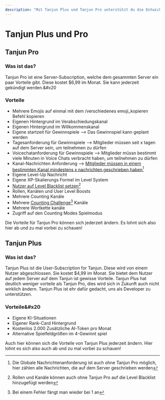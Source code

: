```yaml
---
description: "Mit Tanjun Plus und Tanjun Pro unterstützt du die Entwickler des Tanjun Bots. Außerdem hilfst du uns, die laufenden Kosten von Tanjun zu tragen! Als dank dafür, bekommst du ein paar Vorteile:"
---
```


# Tanjun Plus und Pro

## Tanjun Pro

### Was ist das?

Tanjun Pro ist eine Server-Subscription, welche dem gesammten Server ein paar Vorteile gibt. Diese kostet $6,99 im Monat. Sie kann jederzeit gekündigt werden.&#x20

### Vorteile

- Mehrere Emojis auf einmal mit dem /verschiedenes emoji\_kopieren Befehl kopieren
- Eigenen Hintergrund im Verabschiedungskanal
- Eigenen Hintergrund im Willkommenskanal
- Eigene startzeit für Gewinnspiele --> Das Gewinnspiel kann geplant werden
- Tagesanforderung für Gewinnspiele --> Mitglieder müssen seit x tagen auf dem Server sein, um teilnehmen zu dürfen
- Voicechatanforderung für Gewinnspiele --> Mitglieder müssn bestimmt viele Minuten in Voice Chats verbracht haben, um teilnehmen zu dürfen
- Kanal-Nachrichten Anforderung --> [Mitglieder müssen in einem bestimmten Kanal mindestens x nachrichten geschrieben haben](#user-content-fn-1)[^1]
- Eigene Level-Up Nachricht
- Eigene XP-Skalierungs Formel im Level System
- [Nutzer auf Level Blacklist setzen](#user-content-fn-2)[^2]
- Rollen, Kanälen und User Level Boosts
- Mehrere Counting Kanäle
- Mehrere [Counting Challenge](#user-content-fn-3)[^3] Kanäle
- Mehrere Wortkette kanäle
- Zugriff auf den Counting Modes Spielmodus

Die Vorteile für Tanjun Pro können sich jederzeit ändern. Es lohnt sich also hier ab und zu mal vorbei zu schauen!

## Tanjun Plus

### Was ist das?

Tanjun Plus ist die User-Subscription for Tanjun. Diese wird von einem Nutzer abgeschlossen. Sie kostet $4,99 im Monat. Sie bietet dem Nutzer auf jedem Server auf dem Tanjun ist gewisse Vorteile. Tanjun Plus hat deutlich weniger vorteile als Tanjun Pro, dies wird sich in Zukunft auch nicht wirklich ändern. Tanjun Plus ist ehr dafür gedacht, uns als Developer zu unterstützen.

### Vorteile&#x20

- Eigene KI-Situationen
- Eigener Rank-Card Hintergrund
- Kostenlos 2.000 Zusätzliche AI-Token pro Monat
- Alternative Spielfeldgrößen im 4-Gewinnt spiel

Auch hier können sich die Vorteile von Tanjun Plus jederzeit ändern. Hier lohnt es sich also auch ab und zu mal vorbei zu schauen!

[^1]: Die Globale Nachrichtenanforderung ist auch ohne Tanjun Pro möglich, hier zählen alle Nachrichten, die auf dem Server geschrieben werden

[^2]: Rollen und Kanäle können auch ohne Tanjun Pro auf die Level Blacklist hinzugefügt werden

[^3]: Bei einem Fehler fängt man wieder bei 1 an
